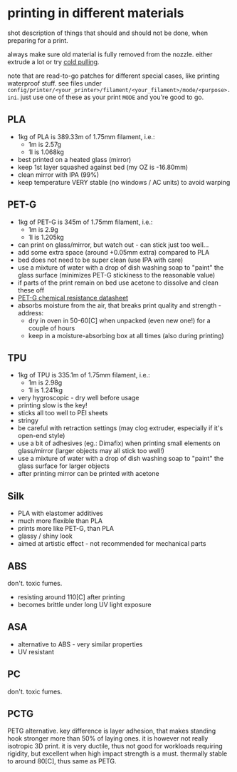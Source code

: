 # printing in different materials

shot description of things that should and should not be done, when preparing for a print.

always make sure old material is fully removed from the nozzle.
either extrude a lot or try [cold pulling](https://www.help.prusa3d.com/en/article/cold-pull_2075).

note that are read-to-go patches for different special cases, like printing waterproof stuff.
see files under `config/printer/<your_printer>/filament/<your_filament>/mode/<purpose>.ini`.
just use one of these as your print `MODE` and you're good to go.


## PLA

* 1kg of PLA is 389.33m of 1.75mm filament, i.e.:
  - 1m is 2.57g
  - 1l is 1.068kg
* best printed on a heated glass (mirror)
* keep 1st layer squashed against bed (my OZ is -16.80mm)
* clean mirror with IPA (99%)
* keep temperature VERY stable (no windows / AC units) to avoid warping


## PET-G

* 1kg of PET-G is 345m of 1.75mm filament, i.e.:
  - 1m is 2.9g
  - 1l is 1.205kg
* can print on glass/mirror, but watch out - can stick just too well...
* add some extra space (around +0.05mm extra) compared to PLA
* bed does not need to be super clean (use IPA with care)
* use a mixture of water with a drop of dish washing soap to "paint" the glass surface (minimizes PET-G stickiness to the reasonable value)
* if parts of the print remain on bed use acetone to dissolve and clean these off
* [PET-G chemical resistance datasheet](http://kmac-plastics.net/data/chemical/petg-chemical.htm)
* absorbs moisture from the air, that breaks print quality and strength - address:
  - dry in oven in 50-60[C] when unpacked (even new one!) for a couple of hours
  - keep in a moisture-absorbing box at all times (also during printing)


## TPU

* 1kg of TPU is 335.1m of 1.75mm filament, i.e.:
  - 1m is 2.98g
  - 1l is 1.241kg
* very hygroscopic - dry well before usage
* printing slow is the key!
* sticks all too well to PEI sheets
* stringy
* be careful with retraction settings (may clog extruder, especially if it's open-end style)
* use a bit of adhesives (eg.: Dimafix) when printing small elements on glass/mirror (larger objects may all stick too well!)
* use a mixture of water with a drop of dish washing soap to "paint" the glass surface for larger objects
* after printing mirror can be printed with acetone


## Silk

* PLA with elastomer additives
* much more flexible than PLA
* prints more like PET-G, than PLA
* glassy / shiny look
* aimed at artistic effect - not recommended for mechanical parts


## ABS

don't.
toxic fumes.

* resisting around 110[C] after printing
* becomes brittle under long UV light exposure


## ASA

* alternative to ABS - very similar properties
* UV resistant


## PC

don't.
toxic fumes.


## PCTG

PETG alternative.
key difference is layer adhesion, that makes standing hook stronger more than 50% of laying ones.
it is however not really isotropic 3D print.
it is very ductile, thus not good for workloads requiring rigidity, but excellent when high impact strength is a must.
thermally stable to around 80[C], thus same as PETG.
